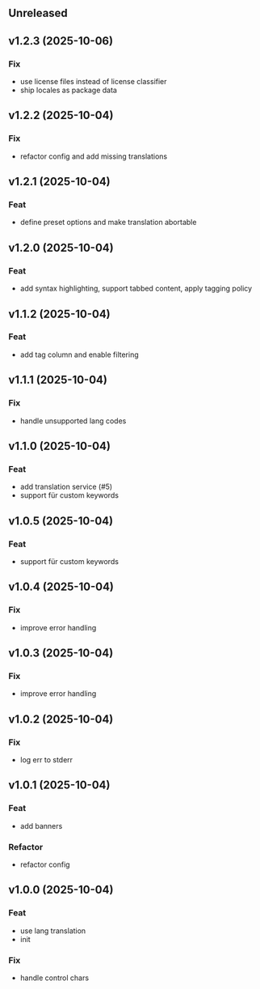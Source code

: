 ## Unreleased

## v1.2.3 (2025-10-06)

### Fix

- use license files instead of license classifier
- ship locales as package data

## v1.2.2 (2025-10-04)

### Fix

- refactor config and add missing translations

## v1.2.1 (2025-10-04)

### Feat

- define preset options and make translation abortable

## v1.2.0 (2025-10-04)

### Feat

- add syntax highlighting, support tabbed content, apply tagging policy

## v1.1.2 (2025-10-04)

### Feat

- add tag column and enable filtering

## v1.1.1 (2025-10-04)

### Fix

- handle unsupported lang codes

## v1.1.0 (2025-10-04)

### Feat

- add translation service (#5)
- support für custom keywords

## v1.0.5 (2025-10-04)

### Feat

- support für custom keywords

## v1.0.4 (2025-10-04)

### Fix

- improve error handling

## v1.0.3 (2025-10-04)

### Fix

- improve error handling

## v1.0.2 (2025-10-04)

### Fix

- log err to stderr

## v1.0.1 (2025-10-04)

### Feat

- add banners

### Refactor

- refactor config

## v1.0.0 (2025-10-04)

### Feat

- use lang translation
- init

### Fix

- handle control chars
